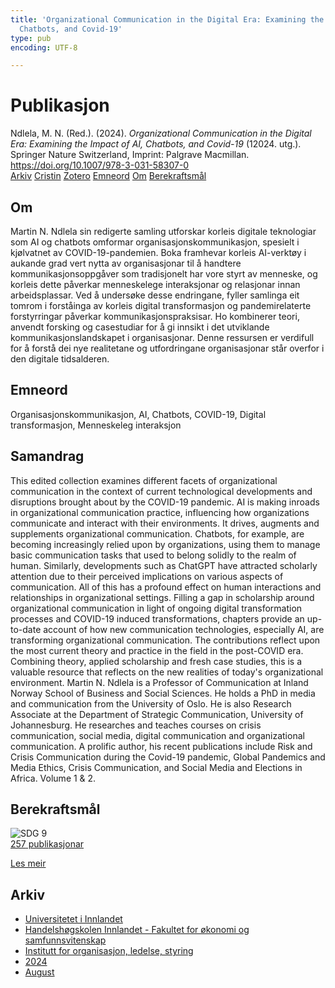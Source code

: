 ```yaml
---
title: 'Organizational Communication in the Digital Era: Examining the Impact of AI,
  Chatbots, and Covid-19'
type: pub
encoding: UTF-8

---
```

<h1>Publikasjon</h1>
<article id="csl-bib-container-EGEU4LK8" class="csl-bib-container">
  <div class="csl-bib-body"> <div class="csl-entry">Ndlela, M. N. (Red.). (2024). <i>Organizational Communication in the Digital Era: Examining the Impact of AI, Chatbots, and Covid-19</i> (12024. utg.). Springer Nature Switzerland, Imprint: Palgrave Macmillan. <a href="https://doi.org/10.1007/978-3-031-58307-0">https://doi.org/10.1007/978-3-031-58307-0</a></div> </div>
  <div class="csl-bib-buttons">
    <a href="#taxonomy-article-EGEU4LK8" alt="archive" class="csl-bib-button">Arkiv</a>
    <a href="https://app.cristin.no/results/show.jsf?id=2285231" alt="Cristin" class="csl-bib-button">Cristin</a>
    <a href="http://zotero.org/groups/5881554/items/EGEU4LK8" alt="Zotero" class="csl-bib-button">Zotero</a>
    <a href="#keywords-article-EGEU4LK8" alt="keywords" class="csl-bib-button">Emneord</a>
    <a href="#about-article-EGEU4LK8" alt="about_pub" class="csl-bib-button">Om</a>
    <a href="#sdg-article-EGEU4LK8" alt="sdg" class="csl-bib-button">Berekraftsmål</a>
  </div>
  <div id="csl-bib-meta-container-EGEU4LK8"></div>
</article>
<div id="csl-bib-meta-EGEU4LK8" class="csl-bib-meta">
  <article id="about-article-EGEU4LK8" class="about_pub-article">
    <h1>Om</h1>
    Martin N. Ndlela sin redigerte samling utforskar korleis digitale teknologiar som AI og chatbots omformar organisasjonskommunikasjon, spesielt i kjølvatnet av COVID-19-pandemien. Boka framhevar korleis AI-verktøy i aukande grad vert nytta av organisasjonar til å handtere kommunikasjonsoppgåver som tradisjonelt har vore styrt av menneske, og korleis dette påverkar menneskelege interaksjonar og relasjonar innan arbeidsplassar. Ved å undersøke desse endringane, fyller samlinga eit tomrom i forståinga av korleis digital transformasjon og pandemirelaterte forstyrringar påverkar kommunikasjonspraksisar. Ho kombinerer teori, anvendt forsking og casestudiar for å gi innsikt i det utviklande kommunikasjonslandskapet i organisasjonar. Denne ressursen er verdifull for å forstå dei nye realitetane og utfordringane organisasjonar står overfor i den digitale tidsalderen.
  </article>
  <article id="keywords-article-EGEU4LK8" class="keywords-article">
    <h1>Emneord</h1>
    Organisasjonskommunikasjon, AI, Chatbots, COVID-19, Digital transformasjon, Menneskeleg interaksjon
  </article>
  <article id="abstract-article-EGEU4LK8" class="abstract-article">
    <h1>Samandrag</h1>
    This edited collection examines different facets of organizational communication in the context of current technological developments and disruptions brought about by the COVID-19 pandemic. AI is making inroads in organizational communication practice, influencing how organizations communicate and interact with their environments. It drives, augments and supplements organizational communication. Chatbots, for example, are becoming increasingly relied upon by organizations, using them to manage basic communication tasks that used to belong solidly to the realm of human. Similarly, developments such as ChatGPT have attracted scholarly attention due to their perceived implications on various aspects of communication. All of this has a profound effect on human interactions and relationships in organizational settings. Filling a gap in scholarship around organizational communication in light of ongoing digital transformation processes and COVID-19 induced transformations, chapters provide an up-to-date account of how new communication technologies, especially AI, are transforming organizational communication. The contributions reflect upon the most current theory and practice in the field in the post-COVID era. Combining theory, applied scholarship and fresh case studies, this is a valuable resource that reflects on the new realities of today's organizational environment. Martin N. Ndlela is a Professor of Communication at Inland Norway School of Business and Social Sciences. He holds a PhD in media and communication from the University of Oslo. He is also Research Associate at the Department of Strategic Communication, University of Johannesburg. He researches and teaches courses on crisis communication, social media, digital communication and organizational communication. A prolific author, his recent publications include Risk and Crisis Communication during the Covid-19 pandemic, Global Pandemics and Media Ethics, Crisis Communication, and Social Media and Elections in Africa. Volume 1 & 2.
  </article>
  <article id="sdg-article-EGEU4LK8" class="sdg-article">
    <h1>Berekraftsmål</h1>
    <div class="sdg-container"><div id="sdg9" class="sdg">
        <img src="{{< params subfolder >}}images/sdg/sdg09_nn.png" class="image" alt="SDG 9">
        <div class="sdg-overlay">
          <a href="/nn/archive/?key=?sdg=9#archive" class="sdg-publication-count"><span>257</span> publikasjonar</a>
          <p><a href="https://fn.no/om-fn/fns-baerekraftsmaal/industri-innovasjon-og-infrastruktur?lang=nno-NO" class="sdg-read-more">Les meir</a></p>
        </div>
      </div></div>
  </article>
  <article id="taxonomy-article-EGEU4LK8" class="taxonomy-article">
    <h1>Arkiv</h1>
    <ul>
      <li>
        <a href="/nn/archive/?key=3DCRN523">Universitetet i Innlandet</a>
      </li>
      <li>
        <a href="/nn/archive/?key=DU8Q9LN9">Handelshøgskolen Innlandet - Fakultet for økonomi og samfunnsvitenskap</a>
      </li>
      <li>
        <a href="/nn/archive/?key=4LUWR3ZM">Institutt for organisasjon, ledelse, styring</a>
      </li>
      <li>
        <a href="/nn/archive/?key=TY5PNNUR">2024</a>
      </li>
      <li>
        <a href="/nn/archive/?key=ET4CH6PS">August</a>
      </li>
    </ul>
  </article>
</div>
